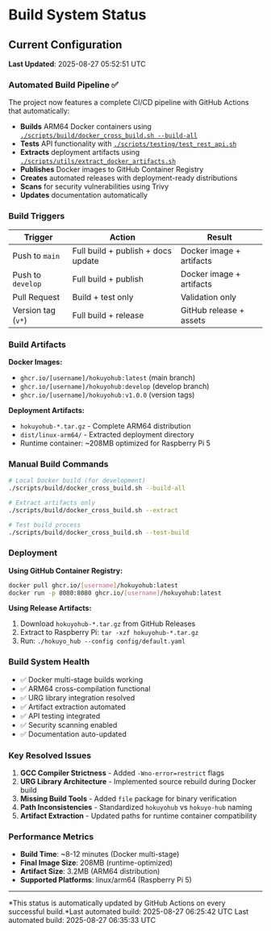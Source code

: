 # Build System Status

## Current Configuration

**Last Updated**: 2025-08-27 05:52:51 UTC

### Automated Build Pipeline ✅

The project now features a complete CI/CD pipeline with GitHub Actions that automatically:

- **Builds** ARM64 Docker containers using [`./scripts/build/docker_cross_build.sh --build-all`](../../scripts/build/docker_cross_build.sh)
- **Tests** API functionality with [`./scripts/testing/test_rest_api.sh`](../../scripts/testing/test_rest_api.sh)  
- **Extracts** deployment artifacts using [`./scripts/utils/extract_docker_artifacts.sh`](../../scripts/utils/extract_docker_artifacts.sh)
- **Publishes** Docker images to GitHub Container Registry
- **Creates** automated releases with deployment-ready distributions
- **Scans** for security vulnerabilities using Trivy
- **Updates** documentation automatically

### Build Triggers

| Trigger | Action | Result |
|---------|--------|---------|
| Push to `main` | Full build + publish + docs update | Docker image + artifacts |
| Push to `develop` | Full build + publish | Docker image + artifacts |
| Pull Request | Build + test only | Validation only |
| Version tag (`v*`) | Full build + release | GitHub release + assets |

### Build Artifacts

**Docker Images:**
- `ghcr.io/[username]/hokuyohub:latest` (main branch)
- `ghcr.io/[username]/hokuyohub:develop` (develop branch)
- `ghcr.io/[username]/hokuyohub:v1.0.0` (version tags)

**Deployment Artifacts:**
- `hokuyohub-*.tar.gz` - Complete ARM64 distribution
- `dist/linux-arm64/` - Extracted deployment directory
- Runtime container: ~208MB optimized for Raspberry Pi 5

### Manual Build Commands

```bash
# Local Docker build (for development)
./scripts/build/docker_cross_build.sh --build-all

# Extract artifacts only
./scripts/build/docker_cross_build.sh --extract

# Test build process
./scripts/build/docker_cross_build.sh --test-build
```

### Deployment

**Using GitHub Container Registry:**
```bash
docker pull ghcr.io/[username]/hokuyohub:latest
docker run -p 8080:8080 ghcr.io/[username]/hokuyohub:latest
```

**Using Release Artifacts:**
1. Download `hokuyohub-*.tar.gz` from GitHub Releases
2. Extract to Raspberry Pi: `tar -xzf hokuyohub-*.tar.gz`  
3. Run: `./hokuyo_hub --config config/default.yaml`

### Build System Health

- ✅ Docker multi-stage builds working
- ✅ ARM64 cross-compilation functional  
- ✅ URG library integration resolved
- ✅ Artifact extraction automated
- ✅ API testing integrated
- ✅ Security scanning enabled
- ✅ Documentation auto-updated

### Key Resolved Issues

1. **GCC Compiler Strictness** - Added `-Wno-error=restrict` flags
2. **URG Library Architecture** - Implemented source rebuild during Docker build
3. **Missing Build Tools** - Added `file` package for binary verification  
4. **Path Inconsistencies** - Standardized `hokuyohub` vs `hokuyo-hub` naming
5. **Artifact Extraction** - Updated paths for runtime container compatibility

### Performance Metrics

- **Build Time**: ~8-12 minutes (Docker multi-stage)
- **Final Image Size**: 208MB (runtime-optimized)
- **Artifact Size**: 3.2MB (ARM64 distribution)
- **Supported Platforms**: linux/arm64 (Raspberry Pi 5)

---

*This status is automatically updated by GitHub Actions on every successful build.*Last automated build: 2025-08-27 06:25:42 UTC
Last automated build: 2025-08-27 06:35:33 UTC
